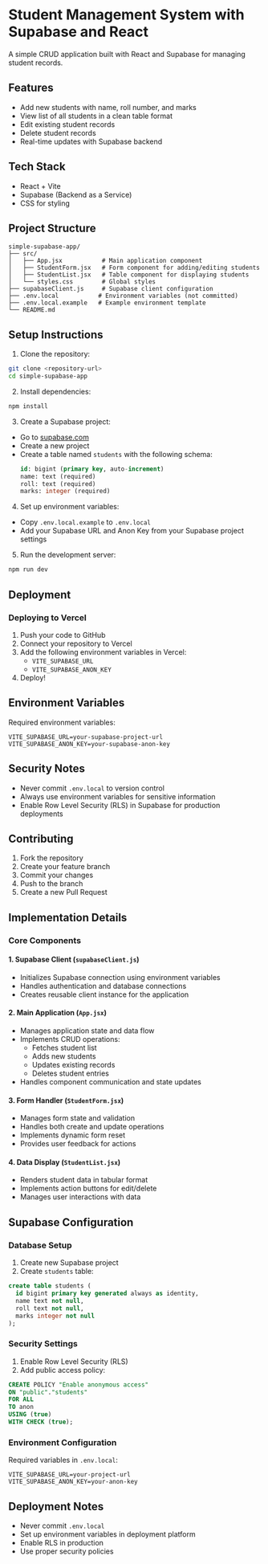 # Student Management System with Supabase and React

A simple CRUD application built with React and Supabase for managing student records.

## Features

- Add new students with name, roll number, and marks
- View list of all students in a clean table format
- Edit existing student records
- Delete student records
- Real-time updates with Supabase backend

## Tech Stack

- React + Vite
- Supabase (Backend as a Service)
- CSS for styling

## Project Structure

```
simple-supabase-app/
├── src/
│   ├── App.jsx           # Main application component
│   ├── StudentForm.jsx   # Form component for adding/editing students
│   ├── StudentList.jsx   # Table component for displaying students
│   └── styles.css        # Global styles
├── supabaseClient.js     # Supabase client configuration
├── .env.local           # Environment variables (not committed)
├── .env.local.example   # Example environment template
└── README.md
```

## Setup Instructions

1. Clone the repository:
```bash
git clone <repository-url>
cd simple-supabase-app
```

2. Install dependencies:
```bash
npm install
```

3. Create a Supabase project:
- Go to [supabase.com](https://supabase.com)
- Create a new project
- Create a table named `students` with the following schema:
  ```sql
  id: bigint (primary key, auto-increment)
  name: text (required)
  roll: text (required)
  marks: integer (required)
  ```

4. Set up environment variables:
- Copy `.env.local.example` to `.env.local`
- Add your Supabase URL and Anon Key from your Supabase project settings

5. Run the development server:
```bash
npm run dev
```

## Deployment

### Deploying to Vercel

1. Push your code to GitHub
2. Connect your repository to Vercel
3. Add the following environment variables in Vercel:
   - `VITE_SUPABASE_URL`
   - `VITE_SUPABASE_ANON_KEY`
4. Deploy!

## Environment Variables

Required environment variables:
```
VITE_SUPABASE_URL=your-supabase-project-url
VITE_SUPABASE_ANON_KEY=your-supabase-anon-key
```

## Security Notes

- Never commit `.env.local` to version control
- Always use environment variables for sensitive information
- Enable Row Level Security (RLS) in Supabase for production deployments

## Contributing

1. Fork the repository
2. Create your feature branch
3. Commit your changes
4. Push to the branch
5. Create a new Pull Request


## Implementation Details

### Core Components

#### 1. Supabase Client (`supabaseClient.js`)
- Initializes Supabase connection using environment variables
- Handles authentication and database connections
- Creates reusable client instance for the application

#### 2. Main Application (`App.jsx`)
- Manages application state and data flow
- Implements CRUD operations:
  - Fetches student list
  - Adds new students
  - Updates existing records
  - Deletes student entries
- Handles component communication and state updates

#### 3. Form Handler (`StudentForm.jsx`)
- Manages form state and validation
- Handles both create and update operations
- Implements dynamic form reset
- Provides user feedback for actions

#### 4. Data Display (`StudentList.jsx`)
- Renders student data in tabular format
- Implements action buttons for edit/delete
- Manages user interactions with data

## Supabase Configuration

### Database Setup
1. Create new Supabase project
2. Create `students` table:
```sql
create table students (
  id bigint primary key generated always as identity,
  name text not null,
  roll text not null,
  marks integer not null
);
```

### Security Settings
1. Enable Row Level Security (RLS)
2. Add public access policy:
```sql
CREATE POLICY "Enable anonymous access"
ON "public"."students"
FOR ALL 
TO anon
USING (true)
WITH CHECK (true);
```

### Environment Configuration
Required variables in `.env.local`:
```
VITE_SUPABASE_URL=your-project-url
VITE_SUPABASE_ANON_KEY=your-anon-key
```

## Deployment Notes
- Never commit `.env.local`
- Set up environment variables in deployment platform
- Enable RLS in production
- Use proper security policies
